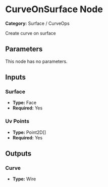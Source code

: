 
# CurveOnSurface Node

**Category:** Surface / CurveOps

Create curve on surface

## Parameters

This node has no parameters.

## Inputs


### Surface
- **Type:** Face
- **Required:** Yes



### Uv Points
- **Type:** Point2D[]
- **Required:** Yes



## Outputs


### Curve
- **Type:** Wire




